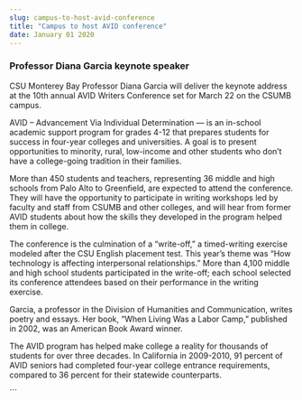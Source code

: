```yaml
---
slug: campus-to-host-avid-conference
title: "Campus to host AVID conference"
date: January 01 2020
---
```


 
<h3>Professor Diana Garcia keynote speaker</h3>
<p>
  CSU Monterey Bay Professor Diana Garcia will deliver the keynote address at
  the 10th annual AVID Writers Conference set for March 22 on the CSUMB campus.
</p>
<p>
  AVID – Advancement Via Individual Determination — is an in-school academic
  support program for grades 4-12 that prepares students for success in
  four-year colleges and universities. A goal is to present opportunities to
  minority, rural, low-income and other students who don’t have a college-going
  tradition in their families.
</p>
<p>
  More than 450 students and teachers, representing 36 middle and high schools
  from Palo Alto to Greenfield, are expected to attend the conference. They will
  have the opportunity to participate in writing workshops led by faculty and
  staff from CSUMB and other colleges, and will hear from former AVID students
  about how the skills they developed in the program helped them in college.
</p>
<p>
  The conference is the culmination of a “write-off,” a timed-writing exercise
  modeled after the CSU English placement test. This year’s theme was “How
  technology is affecting interpersonal relationships.” More than 4,100 middle
  and high school students participated in the write-off; each school selected
  its conference attendees based on their performance in the writing exercise.
</p>
<p>
  Garcia, a professor in the Division of Humanities and Communication, writes
  poetry and essays. Her book, “When Living Was a Labor Camp,” published in
  2002, was an American Book Award winner.
</p>
<p>
  The AVID program has helped make college a reality for thousands of students
  for over three decades. In California in 2009-2010, 91 percent of AVID seniors
  had completed four-year college entrance requirements, compared to 36 percent
  for their statewide counterparts.
</p>
```
